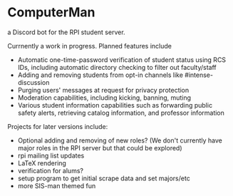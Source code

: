 # ComputerMan
a Discord bot for the RPI student server.

Currnently a work in progress. Planned features include

- Automatic one-time-password verification of student status using RCS IDs, including automatic directory checking to filter out faculty/staff
- Adding and removing students from opt-in channels like #intense-discussion
- Purging users' messages at request for privacy protection
- Moderation capabilities, including kicking, banning, muting
- Various student information capabilities such as forwarding public safety alerts, retrieving catalog information, and professor information

Projects for later versions include:

- Optional adding and removing of new roles? (We don't currently have major roles in the RPI server but that could be explored)
- rpi mailing list updates
- LaTeX rendering
- verification for alums?
- setup program to get initial scrape data and set majors/etc
- more SIS-man themed fun
